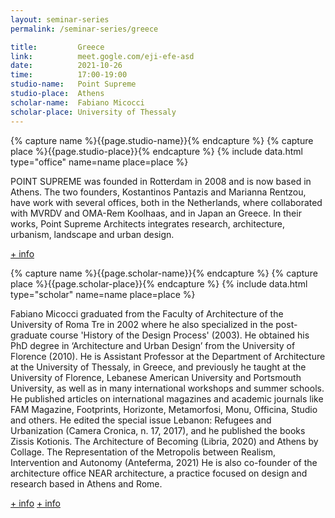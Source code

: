 ```yaml
---
layout: seminar-series
permalink: /seminar-series/greece

title:         Greece
link:          meet.gogle.com/eji-efe-asd
date:          2021-10-26
time:          17:00-19:00
studio-name:   Point Supreme
studio-place:  Athens
scholar-name:  Fabiano Micocci
scholar-place: University of Thessaly
---
```


{% capture name %}{{page.studio-name}}{% endcapture %}
{% capture place %}{{page.studio-place}}{% endcapture %}
{% include data.html type="office" name=name place=place %}

POINT SUPREME was founded in Rotterdam in 2008 and is now based in Athens. The two founders, Kostantinos Pantazis and Marianna Rentzou, have work with several offices, both in the Netherlands, where collaborated with MVRDV and OMA-Rem Koolhaas, and in Japan an Greece. In their works, Point Supreme Architects integrates research, architecture, urbanism, landscape and urban design.

[+ info](http://www.pointsupreme.com/content/)

{% capture name %}{{page.scholar-name}}{% endcapture %}
{% capture place %}{{page.scholar-place}}{% endcapture %}
{% include data.html type="scholar" name=name place=place %}

Fabiano Micocci graduated from the Faculty of Architecture of the University of Roma Tre in 2002 where he also specialized in the post-graduate course 'History of the Design Process' (2003). He obtained his PhD degree in ‘Architecture and Urban Design’ from the University of Florence (2010). Ηe is Assistant Professor at the Department of Architecture at the University of Thessaly, in Greece, and previously he taught at the University of Florence, Lebanese American University and Portsmouth University, as well as in  many international workshops and summer schools. He published articles on international magazines and academic journals like FAM Magazine, Footprints, Horizonte, Metamorfosi, Monu, Officina, Studio and others. He edited the special issue Lebanon: Refugees and Urbanization (Camera Cronica, n. 17, 2017), and he published the books Zissis Kotionis. The Architecture of Becoming (Libria, 2020) and Athens by Collage. The Representation of the Metropolis between Realism, Intervention and Autonomy (Anteferma, 2021) He is also co-founder of the architecture office NEAR architecture, a practice focused on design and research based in Athens and Rome.

[+ info](http://www.arch.uth.gr/en/staff/F_Micocci)  [+ info](https://www.anteferma.it/prodotto/athens-by-collage/)
